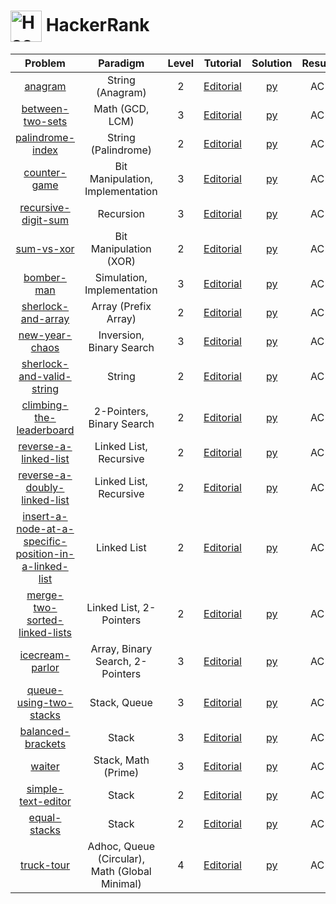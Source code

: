 # [<img align="center" height="50" src="https://upload.wikimedia.org/wikipedia/commons/6/65/HackerRank_logo.png" alt="Hackerrank Home">](https://www.hackerrank.com/) HackerRank

|                                                                           Problem                                                                            |                    Paradigm                    | Level |                                                      Tutorial                                                      |                             Solution                             | Result |
| :----------------------------------------------------------------------------------------------------------------------------------------------------------: | :--------------------------------------------: | :---: | :----------------------------------------------------------------------------------------------------------------: | :--------------------------------------------------------------: | :----: |
|                                               [anagram](https://www.hackerrank.com/challenges/anagram/problem)                                               |                String (Anagram)                |   2   |                        [Editorial](https://www.hackerrank.com/challenges/anagram/editorial)                        |                        [py](./Anagram.py)                        |   AC   |
|                                      [between-two-sets](https://www.hackerrank.com/challenges/between-two-sets/problem)                                      |                Math (GCD, LCM)                 |   3   |                   [Editorial](https://www.hackerrank.com/challenges/between-two-sets/editorial)                    |                   [py](./Between_Two_Sets.py)                    |   AC   |
|                                      [palindrome-index](https://www.hackerrank.com/challenges/palindrome-index/problem)                                      |              String (Palindrome)               |   2   |                   [Editorial](https://www.hackerrank.com/challenges/palindrome-index/editorial)                    |                   [py](./Palindrome_Index.py)                    |   AC   |
|                                          [counter-game](https://www.hackerrank.com/challenges/counter-game/problem)                                          |        Bit Manipulation, Implementation        |   3   |                     [Editorial](https://www.hackerrank.com/challenges/counter-game/editorial)                      |                     [py](./Counter_game.py)                      |   AC   |
|                                   [recursive-digit-sum](https://www.hackerrank.com/challenges/recursive-digit-sum/problem)                                   |                   Recursion                    |   3   |                  [Editorial](https://www.hackerrank.com/challenges/recursive-digit-sum/editorial)                  |                  [py](./Recursive_Digit_Sum.py)                  |   AC   |
|                                            [sum-vs-xor](https://www.hackerrank.com/challenges/sum-vs-xor/problem)                                            |             Bit Manipulation (XOR)             |   2   |                      [Editorial](https://www.hackerrank.com/challenges/sum-vs-xor/editorial)                       |                      [py](./Sum_vs_XOR.py)                       |   AC   |
|                                            [bomber-man](https://www.hackerrank.com/challenges/bomber-man/problem)                                            |           Simulation, Implementation           |   3   |                      [Editorial](https://www.hackerrank.com/challenges/bomber-man/editorial)                       |                  [py](./The_Bomberman_Game.py)                   |   AC   |
|                                    [sherlock-and-array](https://www.hackerrank.com/challenges/sherlock-and-array/problem)                                    |              Array (Prefix Array)              |   2   |                  [Editorial](https://www.hackerrank.com/challenges/sherlock-and-array/editorial)                   |                  [py](./Sherlock_and_Array.py)                   |   AC   |
|                                        [new-year-chaos](https://www.hackerrank.com/challenges/new-year-chaos/problem)                                        |            Inversion, Binary Search            |   3   |                    [Editorial](https://www.hackerrank.com/challenges/new-year-chaos/editorial)                     |                    [py](./New_Year_Chaos.py)                     |   AC   |
|                             [sherlock-and-valid-string](https://www.hackerrank.com/challenges/sherlock-and-valid-string/problem)                             |                     String                     |   2   |               [Editorial](https://www.hackerrank.com/challenges/sherlock-and-valid-string/editorial)               |             [py](./Sherlock_and_the_Valid_String.py)             |   AC   |
|                              [climbing-the-leaderboard](https://www.hackerrank.com/challenges/climbing-the-leaderboard/problem)                              |           2-Pointers, Binary Search            |   2   |               [Editorial](https://www.hackerrank.com/challenges/climbing-the-leaderboard/editorial)                |               [py](./Climbing_the_Leaderboard.py)                |   AC   |
|                                 [reverse-a-linked-list](https://www.hackerrank.com/challenges/reverse-a-linked-list/problem)                                 |             Linked List, Recursive             |   2   |                 [Editorial](https://www.hackerrank.com/challenges/reverse-a-linked-list/editorial)                 |                 [py](./Reverse_a_linked_list.py)                 |   AC   |
|                          [reverse-a-doubly-linked-list](https://www.hackerrank.com/challenges/reverse-a-doubly-linked-list/problem)                          |             Linked List, Recursive             |   2   |             [Editorial](https://www.hackerrank.com/challenges/reverse-a-doubly-linked-list/editorial)              |             [py](./Reverse_a_doubly_linked_list.py)              |   AC   |
| [insert-a-node-at-a-specific-position-in-a-linked-list](https://www.hackerrank.com/challenges/insert-a-node-at-a-specific-position-in-a-linked-list/problem) |                  Linked List                   |   2   | [Editorial](https://www.hackerrank.com/challenges/insert-a-node-at-a-specific-position-in-a-linked-list/editorial) | [py](./Insert_a_node_at_a_specific_position_in_a_linked_list.py) |   AC   |
|                         [merge-two-sorted-linked-lists](https://www.hackerrank.com/challenges/merge-two-sorted-linked-lists/problem)                         |            Linked List, 2-Pointers             |   2   |             [Editorial](https://www.hackerrank.com/challenges/merge-two-sorted-linked-lists/editorial)             |             [py](./Merge_two_sorted_linked_lists.py)             |   AC   |
|                                       [icecream-parlor](https://www.hackerrank.com/challenges/icecream-parlor/problem)                                       |        Array, Binary Search, 2-Pointers        |   3   |                    [Editorial](https://www.hackerrank.com/challenges/icecream-parlor/editorial)                    |                   [py](./Ice_Cream_Parlor.py)                    |   AC   |
|                                [queue-using-two-stacks](https://www.hackerrank.com/challenges/queue-using-two-stacks/problem)                                |                  Stack, Queue                  |   3   |                [Editorial](https://www.hackerrank.com/challenges/queue-using-two-stacks/editorial)                 |                [py](./Queue_using_Two_Stacks.py)                 |   AC   |
|                                     [balanced-brackets](https://www.hackerrank.com/challenges/balanced-brackets/problem)                                     |                     Stack                      |   3   |                   [Editorial](https://www.hackerrank.com/challenges/balanced-brackets/editorial)                   |                   [py](./Balanced_Brackets.py)                   |   AC   |
|                                                [waiter](https://www.hackerrank.com/challenges/waiter/problem)                                                |              Stack, Math (Prime)               |   3   |                        [Editorial](https://www.hackerrank.com/challenges/waiter/editorial)                         |                        [py](./Waiter.py)                         |   AC   |
|                                    [simple-text-editor](https://www.hackerrank.com/challenges/simple-text-editor/problem)                                    |                     Stack                      |   2   |     [Editorial](https://www.hackerrank.com/challenges/one-month-preparation-kit-simple-text-editor/editorial)      |                  [py](./Simple_Text_Editor.py)                   |   AC   |
|                                          [equal-stacks](https://www.hackerrank.com/challenges/equal-stacks/problem)                                          |                     Stack                      |   2   |                     [Editorial](https://www.hackerrank.com/challenges/equal-stacks/editorial)                      |                     [py](./Equal_Stacks.py)                      |   AC   |
|                                            [truck-tour](https://www.hackerrank.com/challenges/truck-tour/problem)                                            | Adhoc, Queue (Circular), Math (Global Minimal) |   4   |                      [Editorial](https://www.hackerrank.com/challenges/truck-tour/editorial)                       |                     [py](./Equal_Stacks.py)                      |   AC   |
